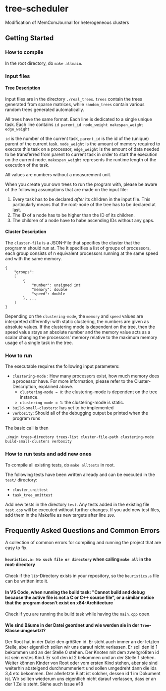 # tree-scheduler

Modification of MemComJournal for heterogeneous clusters

## Getting Started
### How to compile
In the root directory, do `make allmain`.
### Input files
#### Tree Description
Input files are in the directory `./real_trees`. `trees` contain the trees generated from sparse matrices, while `random_trees` contain various random trees generated automatically.

All trees have the same format. Each line is dedicated to a single unique task.
Each line contains `id parent_id node_weight makespan_weight edge_weight`

`id` is the number of the current task, `parent_id` is the id of the (unique) parent of the current task. 
`node_weight` is the amount of memory required to execute this task on a processor,
`edge_weight` is the amount of data needed to be transferred from parent to current task in order to start the execution on the current node.
`makespan_weight` represents the runtime length of the execution of the task.

All values are numbers without a measurement unit.

When you create your own trees to run the program with, please be aware of the following assumptions that are made on the input file:
1. Every task has to be declared _after_ its children in the input file. This particularly means that the root-node of the tree has to be declared at last.
2. The ID of a node has to be higher than the ID of its children.
3. The children of a node have to habe ascending IDs without any gaps.

#### Cluster Description
The `cluster-file` is a JSON-File that specifies the cluster that the programm should run at. The It specifies a list of groups of processors, each group consists of n equivalent processors running at the same speed and with the same memory.

```code
{
    "groups":
    [
        {
            "number": unsigned int
            "memory": double
            "speed": double
        }, ...
    ]
}
```
Depending on the `clustering-mode`, the `memory` and `speed` values are interpreted differently: with static clustering, the numbers are given as absolute values. If the clustering mode is dependent on the tree, then the speed value stays an absolute number and the memory value acts as a scalar changing the processors' memory relative to the maximum memory usage of a single task in the tree. 

### How to run
The executable requires the following input parameters:

- `clustering-mode` : How many processors exist, how much memory does a processor have. For more information, please refer to the Cluster-Description, explained above.
  - `clustering-mode = 0`: the clustering-mode is dependent on the tree instance.
  - `clustering-mode = 1`: the clustering-mode is static.
- `build-small-clusters`: has yet to be implemented
- `verbosity`: Should all of the debugging output be printed when the program runs


The basic call is then 
```Shell
./main trees-directory trees-list cluster-file-path clustering-mode build-small-clusters verbosity
```

### How to run tests and add new ones
To compile all existing tests, do ```make alltests``` in root.

The following tests have been written already and can be executed in the `test/` directory:
- `cluster_unittest`
- `task_tree_unittest`

Add new tests in the directory `test`. Any tests added in the existing file `test.cpp` will be executed without further changes. If you add new test files, add them in the Makefile as new targets after line `100`.

## Frequently Asked Questions and Common Errors

A collection of common errors for compiling and running the project that are easy to fix.

#### `heuristics.a: No such file or directory` when calling `make all` in the root-directory

Check if the `lib`-Directory exists in your repository, so the `heuristics.a` file can be written into it.

#### In VS Code, when running the build task: "Cannot build and debug because the active file is not a C or C++ source file", or a similar notice that the program doesn't exist on x84-Architecture

Check if you are running the build task while having the `main.cpp` open.

#### Wie sind Bäume in der Datei geordnet und wie werden sie in der `Tree`-Klasse umgesetzt?
Der Root hat in der Datei den größten id. Er steht auch immer an der letzten Stelle, aber eigentlich sollen wir uns darauf nicht verlassen. Er soll den id 1 bekommen und an der Stelle 0 stehen.
Der Knoten mit dem zweitgrößten id ist sein erstes Kind. Er soll den id 2 bekommen und an der Stelle 1 stehen.
Weiter können Kinder von Root oder vom ersten Kind stehen, aber sie sind weiterhin absteigend durchnummeriert und sollen umgedreht dann die ids 3,4 etc bekommen.
Der allerletzte Blatt ist solcher, dessen id 1 im Dokument ist. Wir sollten wiederum uns eigentlich nicht darauf verlassen, dass er an der 1 Zeile steht.
Siehe auch Issue #18
